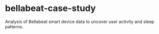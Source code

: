 # bellabeat-case-study
Analysis of Bellabeat smart device data to uncover user activity and sleep patterns.
